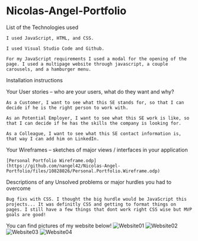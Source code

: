 # Nicolas-Angel-Portfolio

List of the Technologies used

    I used JavaScript, HTML, and CSS.

    I used Visual Studio Code and Github.

    For my JavaScript requirements I used a modal for the opening of the page. I used a multipage website through javascript, a couple carousels, and a hamburger menu.

Installation instructions

Your User stories – who are your users, what do they want and why?

    As a Customer, I want to see what this SE stands for, so that I can decide if he is the right person to work with.

    As an Potential Employer, I want to see what this SE work is like, so that I can decide if he has the skills the company is looking for.

    As a Colleague, I want to see what this SE contact information is, that way I can add him on LinkedIn.

Your Wireframes – sketches of major views / interfaces in your application

    [Personal Portfolio Wireframe.odp](https://github.com/nangel42/Nicolas-Angel-Portfolio/files/10828026/Personal.Portfolio.Wireframe.odp)

Descriptions of any Unsolved problems or major hurdles you had to overcome

    Bug fixs with CSS. I thought the big hurdle would be JavaScript this  projects... It was definitly CSS and getting to format things on pages. I still have a few things that dont work right CSS wise but MVP goals are good!

You can find pictures of my website below!
![Website01](https://user-images.githubusercontent.com/124624368/221268429-f8803104-a3e0-40ef-b228-507e49d4c73a.png)
![Website02](https://user-images.githubusercontent.com/124624368/221268443-0869e9fb-d8e9-4314-827e-6d931b3e0f9d.png)
![Website03](https://user-images.githubusercontent.com/124624368/221268454-d95de3fa-f727-45ac-ae36-4b4859411e88.png)
![Website04](https://user-images.githubusercontent.com/124624368/221268470-c7cf88b5-fd59-4598-be32-a54a1b6f0492.png)
